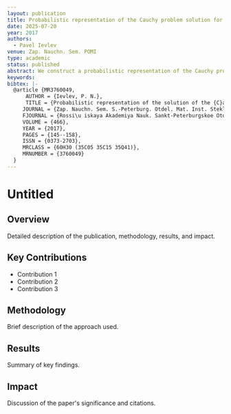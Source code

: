 ```yaml
---
layout: publication
title: Probabilistic representation of the Cauchy problem solution for the multidimensional Schrödinger equation
date: 2025-07-20
year: 2017
authors:
  - Pavel Ievlev
venue: Zap. Nauchn. Sem. POMI
type: academic
status: published
abstract: We construct a probabilistic representation of the Cauchy problem solution for the Shrödinger equation $2 i \partial_t u = -\Delta u$. The result is an extension to a mulidimensional case of the previous results by I. Ibragimov, N. Smorodina and M. Faddeev.
keywords: 
bibtex: |-
  @article {MR3760049,
      AUTHOR = {Ievlev, P. N.},
      TITLE = {Probabilistic representation of the solution of the {C}auchy problem for the multidimensional {S}chr\"odinger equation},
     JOURNAL = {Zap. Nauchn. Sem. S.-Peterburg. Otdel. Mat. Inst. Steklov.              (POMI)},
     FJOURNAL = {Rossi\u iskaya Akademiya Nauk. Sankt-Peterburgskoe Otdelenie.              Matematicheski\u i\ Institut im. V. A. Steklova. Zapiski Nauchnykh Seminarov (POMI)},
     VOLUME = {466},
     YEAR = {2017},
     PAGES = {145--158},
     ISSN = {0373-2703},
     MRCLASS = {60H30 (35C05 35C15 35Q41)},
     MRNUMBER = {3760049}
  }
---
```


# Untitled

## Overview

Detailed description of the publication, methodology, results, and impact.

## Key Contributions

- Contribution 1
- Contribution 2
- Contribution 3

## Methodology

Brief description of the approach used.

## Results

Summary of key findings.

## Impact

Discussion of the paper's significance and citations.